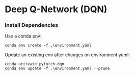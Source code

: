 # Deep Q-Network (DQN)

### Install Dependencies
Use a conda env:
```
conda env create -f .\environment.yaml
```

Update an existing env after changes on environment.yaml:
```
conda activate pytorch-dqn
conda env update -f .\environment.yaml --prune
```